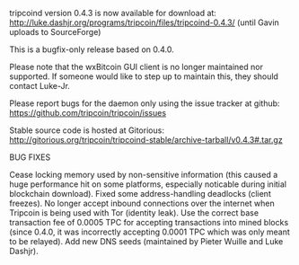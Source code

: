 tripcoind version 0.4.3 is now available for download at:
http://luke.dashjr.org/programs/tripcoin/files/tripcoind-0.4.3/ (until Gavin uploads to SourceForge)

This is a bugfix-only release based on 0.4.0.

Please note that the wxBitcoin GUI client is no longer maintained nor supported. If someone would like to step up to maintain this, they should contact Luke-Jr.

Please report bugs for the daemon only using the issue tracker at github:
https://github.com/tripcoin/tripcoin/issues

Stable source code is hosted at Gitorious:
http://gitorious.org/tripcoin/tripcoind-stable/archive-tarball/v0.4.3#.tar.gz

BUG FIXES

Cease locking memory used by non-sensitive information (this caused a huge performance hit on some platforms, especially noticable during initial blockchain download).
Fixed some address-handling deadlocks (client freezes).
No longer accept inbound connections over the internet when Tripcoin is being used with Tor (identity leak).
Use the correct base transaction fee of 0.0005 TPC for accepting transactions into mined blocks (since 0.4.0, it was incorrectly accepting 0.0001 TPC which was only meant to be relayed).
Add new DNS seeds (maintained by Pieter Wuille and Luke Dashjr).

